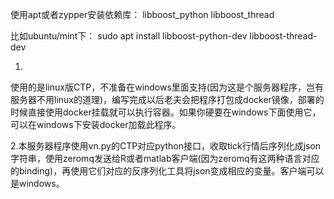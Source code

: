 使用apt或者zypper安装依赖库：
libboost_python
libboost_thread

比如ubuntu/mint下：
sudo apt install libboost-python-dev libboost-thread-dev

1.
使用的是linux版CTP，不准备在windows里面支持(因为这是个服务器程序，岂有服务器不用linux的道理)，编写完成以后老夫会把程序打包成docker镜像，部署的时候直接使用docker挂载就可以执行容器。如果你硬要在windows下面使用它，可以在windows下安装docker加载此程序。

2.本服务器程序使用vn.py的CTP对应python接口，收取tick行情后序列化成json字符串，使用zeromq发送给R或者matlab客户端(因为zeromq有这两种语言对应的binding)，再使用它们对应的反序列化工具将json变成相应的变量。客户端可以是windows。